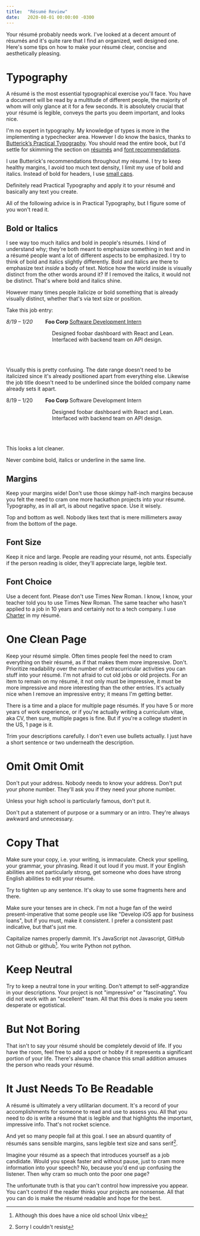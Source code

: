 ```yaml
---
title:  "Résumé Review"
date:   2020-08-01 00:00:00 -0300
---
```


Your résumé probably needs work. I've looked at a decent amount of
résumés and it's quite rare that I find an organized, well designed
one. Here's some tips on how to make your résumé clear, concise and
aesthetically pleasing.

# Typography

A résumé is the most essential typographical exercise you'll face. You
have a document will be read by a multitude of different people, the
majority of whom will only glance at it for a few seconds. It is
absolutely crucial that your résumé is legible, conveys the parts you
deem important, and looks nice.

I'm no expert in typography. My knowledge of types is more in the
implementing a typechecker area. However I do know the basics, thanks
to [Butterick’s Practical
Typography](https://practicaltypography.com/). You should read the
entire book, but I'd settle for skimming the section on
[résumés](https://practicaltypography.com/résumés.html) and [font
recommendations](https://practicaltypography.com/font-recommendations.html).

I use Butterick's recommendations throughout my résumé. I try to keep
healthy margins, I avoid too much text density, I limit my use of bold
and italics. Instead of bold for headers, I use [small
caps](https://practicaltypography.com/small-caps.html).

Definitely read Practical Typography and apply it to your résumé and
basically any text you create.

All of the following advice is in Practical Typography, but I figure
some of you won't read it.

## Bold or Italics

I see way too much italics and bold in people's résumés. I kind of
understand why; they're both meant to emphasize something in text and
in a résumé people want a lot of different aspects to be emphasized. I
try to think of bold and italics slightly differently. Bold and
italics are there to emphasize text *inside* a body of text. Notice
how the world inside is visually distinct from the other words around
it? If I removed the italics, it would not be distinct. That's where
bold and italics shine.

However many times people italicize or bold something that is already
visually distinct, whether that's via text size or position.

Take this job entry:

<span style="padding-right: 30px; font-style: italic"> 8/19 &#8211; 1/20 </span> <b> Foo Corp </b> <u> Software Development Intern </u>
<div style="padding-left: 123px; padding-bottom: 50px"> Designed foobar dashboard with React and Lean. Interfaced with backend
team on API design. </div>


Visually this is pretty confusing. The date range doesn't need to be
italicized since it's already positioned apart from everything
else. Likewise the job title doesn't need to be underlined since the
bolded company name already sets it apart.

<span style="padding-right: 30px"> 8/19 &#8211; 1/20 </span> <b> Foo Corp </b> Software Development Intern
<div style="padding-left: 123px; padding-bottom: 50px"> Designed foobar dashboard with React and Lean. Interfaced with backend
team on API design. </div>

This looks a lot cleaner.

Never combine bold, italics or underline in the same line.

## Margins

Keep your margins wide! Don't use those skimpy half-inch margins
because you felt the need to cram one more hackathon projects into
your résumé. Typography, as in all art, is about negative space. Use
it wisely.

Top and bottom as well. Nobody likes text that is mere millimeters
away from the bottom of the page.

## Font Size

Keep it nice and large. People are reading your résumé, not
ants. Especially if the person reading is older, they'll appreciate
large, legible text.

## Font Choice

Use a decent font. Please don't use Times New Roman. I know, I know,
your teacher told you to use Times New Roman. The same teacher who
hasn't applied to a job in 10 years and certainly not to a tech
company. I use [Charter](https://practicaltypography.com/charter.html)
in my résumé.

# One Clean Page

Keep your résumé simple. Often times people feel the need to cram
everything on their résumé, as if that makes them more
impressive. Don't. Prioritize readability over the number of
extracurricular activities you can stuff into your résumé. I'm not
afraid to cut old jobs or old projects. For an item to remain on my
résumé, it not only must be impressive, it must be more impressive and
more interesting than the other entries. It's actually nice when I
remove an impressive entry; it means I'm getting better.

There is a time and a place for multiple page résumés. If you have 5
or more years of work experience, or if you're actually writing a
curriculum vitae, aka CV, then sure, multiple pages is fine. But if
you're a college student in the US, 1 page is it.

Trim your descriptions carefully. I don't even use bullets actually. I
just have a short sentence or two underneath the description.


# Omit Omit Omit

Don't put your address. Nobody needs to know your address. Don't put
your phone number. They'll ask you if they need your phone number.

Unless your high school is particularly famous, don't put it.

Don't put a statement of purpose or a summary or an intro. They're
always awkward and unnecessary.

# Copy That

Make sure your copy, i.e. your writing, is immaculate. Check your
spelling, your grammar, your phrasing. Read it out loud if you
must. If your English abilities are not particularly strong, get
someone who does have strong English abilities to edit your résumé.

Try to tighten up any sentence. It's okay to use some fragments here
and there.

Make sure your tenses are in check. I'm not a huge fan of the weird
present-imperative that some people use like "Develop iOS app for
business loans", but if you must, make it consistent. I prefer a
consistent past indicative, but that's just me.

Capitalize names properly dammit. It's JavaScript not Javascript,
GitHub not Github or github[^1]. You write Python not python.

[^1]: Although this does have a nice old school Unix vibe

# Keep Neutral

Try to keep a neutral tone in your writing. Don't attempt to
self-aggrandize in your descriptions. Your project is not "impressive"
or "fascinating". You did not work with an "excellent" team. All that
this does is make you seem desperate or egotistical.

# But Not Boring

That isn't to say your résumé should be completely devoid of life. If
you have the room, feel free to add a sport or hobby if it represents
a significant portion of your life. There's always the chance this
small addition amuses the person who reads your résumé.

# It Just Needs To Be Readable

A résumé is ultimately a very utilitarian document. It's a record of
your accomplishments for someone to read and use to assess you. All
that you need to do is write a résumé that is legible and that
highlights the important, impressive info. That's not rocket science.

And yet so many people fail at this goal. I see an absurd quantity of
résumés sans sensible margins, sans legible text size and sans
serif[^2].

[^2]: Sorry I couldn't resist

Imagine your résumé as a speech that introduces yourself as a job
candidate. Would you speak faster and without pause, just to cram more
information into your speech? No, because you'd end up confusing the
listener. Then why cram so much onto the poor one page?

The unfortunate truth is that you can't control how impressive you
appear. You can't control if the reader thinks your projects are
nonsense. All that you can do is make the résumé readable and hope for
the best.
